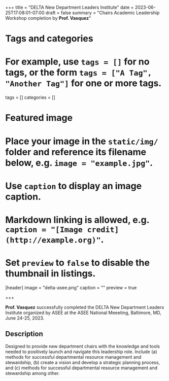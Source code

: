 +++
title = "DELTA New Department Leaders Institute"
date = 2023-06-25T17:08:01-07:00
draft = false
summary = "Chairs Academic Leadership Workshop completion by **Prof. Vasquez**"
# Tags and categories
# For example, use `tags = []` for no tags, or the form `tags = ["A Tag", "Another Tag"]` for one or more tags.
tags = []
categories = []

# Featured image
# Place your image in the `static/img/` folder and reference its filename below, e.g. `image = "example.jpg"`.
# Use `caption` to display an image caption.
#   Markdown linking is allowed, e.g. `caption = "[Image credit](http://example.org)"`.
# Set `preview` to `false` to disable the thumbnail in listings.
[header]
image = "delta-asee.png"
caption = ""
preview = true

+++

**Prof. Vasquez** successfully completed the DELTA New Department Leaders Institute organized by ASEE at the ASEE National Meeeting, Baltimore, MD, June 24-25, 2023.

## Description

Designed to provide new department chairs with the knowledge and tools needed to positively launch and navigate this leadership role. Include (a) methods for successful departmental resource management and stewardship, (b) create a vision and develop a strategic planning process, and (c) methods for successful departmental resource management and stewardship among other. 

